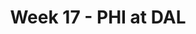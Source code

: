 ---
layout: game
title: Week 17 - PHI at DAL
season: 2013
game_id: 2013_17_PHI_DAL
away_team: PHI
home_team: DAL
---